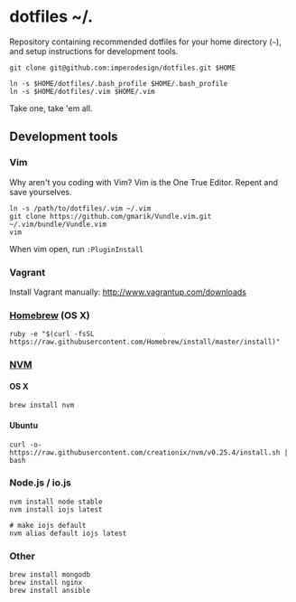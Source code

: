 # dotfiles ~/.

Repository containing recommended dotfiles for your home directory (`~`), and  setup instructions for development tools.

```
git clone git@github.com:imperodesign/dotfiles.git $HOME

ln -s $HOME/dotfiles/.bash_profile $HOME/.bash_profile
ln -s $HOME/dotfiles/.vim $HOME/.vim
```
Take one, take 'em all.


## Development tools

### Vim

Why aren't you coding with Vim? Vim is the One True Editor. Repent and save yourselves.

```
ln -s /path/to/dotfiles/.vim ~/.vim
git clone https://github.com/gmarik/Vundle.vim.git ~/.vim/bundle/Vundle.vim
vim
```

When vim open, run `:PluginInstall`

### Vagrant

Install Vagrant manually: http://www.vagrantup.com/downloads

### [Homebrew](http://brew.sh) (OS X)

```
ruby -e "$(curl -fsSL https://raw.githubusercontent.com/Homebrew/install/master/install)"
```

### [NVM](https://github.com/creationix/nvm)

#### OS X
```
brew install nvm
```

#### Ubuntu
```
curl -o- https://raw.githubusercontent.com/creationix/nvm/v0.25.4/install.sh | bash
```

### Node.js / io.js
```
nvm install node stable
nvm install iojs latest

# make iojs default
nvm alias default iojs latest
```

### Other
```
brew install mongodb
brew install nginx
brew install ansible
```

